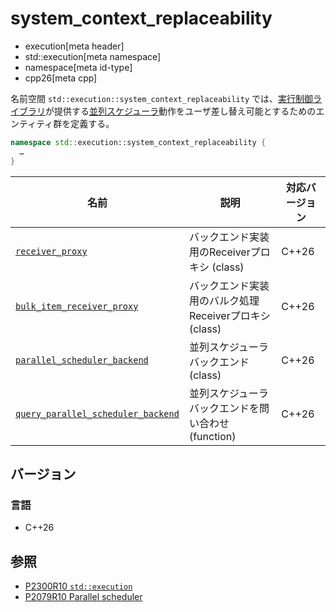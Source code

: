 # system_context_replaceability
* execution[meta header]
* std::execution[meta namespace]
* namespace[meta id-type]
* cpp26[meta cpp]

名前空間 `std::execution::system_context_replaceability` では、[実行制御ライブラリ](../execution.md)が提供する[並列スケジューラ](parallel_scheduler.md.nolink)動作をユーザ差し替え可能とするためのエンティティ群を定義する。

```cpp
namespace std::execution::system_context_replaceability {
  …
}
```

| 名前 | 説明 | 対応バージョン |
|------|------|----------------|
| [`receiver_proxy`](system_context_replaceability/receiver_proxy.md.nolink) | バックエンド実装用のReceiverプロキシ (class) | C++26 |
| [`bulk_item_receiver_proxy`](system_context_replaceability/bulk_item_receiver_proxy.md.nolink) | バックエンド実装用のバルク処理Receiverプロキシ (class) | C++26 |
| [`parallel_scheduler_backend`](system_context_replaceability/parallel_scheduler_backend.md.nolink) | 並列スケジューラバックエンド (class) | C++26 |
| [`query_parallel_scheduler_backend`](system_context_replaceability/query_parallel_scheduler_backend.md.nolink) | 並列スケジューラバックエンドを問い合わせ (function) | C++26 |


## バージョン
### 言語
- C++26

## 参照
- [P2300R10 `std::execution`](https://www.open-std.org/jtc1/sc22/wg21/docs/papers/2024/p2300r10.html)
- [P2079R10 Parallel scheduler](https://open-std.org/jtc1/sc22/wg21/docs/papers/2025/p2079r10.html)
